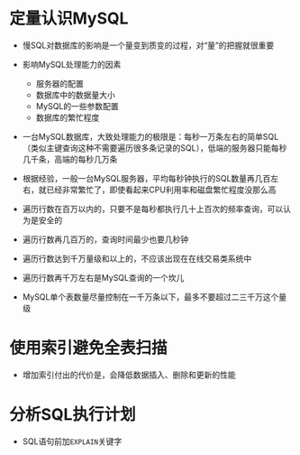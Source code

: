 # 定量认识MySQL
- 慢SQL对数据库的影响是一个量变到质变的过程，对“量”的把握就很重要
- 影响MySQL处理能力的因素
  * 服务器的配置
  * 数据库中的数据量大小
  * MySQL的一些参数配置
  * 数据库的繁忙程度
  
- 一台MySQL数据库，大致处理能力的极限是：每秒一万条左右的简单SQL（类似主键查询这种不需要遍历很多条记录的SQL），低端的服务器只能每秒几千条，高端的每秒几万条
- 根据经验，一般一台MySQL服务器，平均每秒钟执行的SQL数量再几百左右，就已经非常繁忙了，即使看起来CPU利用率和磁盘繁忙程度没那么高
- 遍历行数在百万以内的，只要不是每秒都执行几十上百次的频率查询，可以认为是安全的
- 遍历行数再几百万的，查询时间最少也要几秒钟
- 遍历行数达到千万量级和以上的，不应该出现在在线交易类系统中
- 遍历行数再千万左右是MySQL查询的一个坎儿
- MySQL单个表数量尽量控制在一千万条以下，最多不要超过二三千万这个量级


# 使用索引避免全表扫描
- 增加索引付出的代价是，会降低数据插入、删除和更新的性能


# 分析SQL执行计划
- SQL语句前加`EXPLAIN`关键字